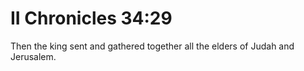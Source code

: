 # II Chronicles 34:29

Then the king sent and gathered together all the elders of Judah and Jerusalem.
